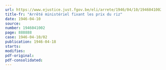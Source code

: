 ```yaml
---
url: https://www.ejustice.just.fgov.be/eli/arrete/1946/04/10/1946041002/justel
title-fr: "Arrêté ministériel fixant les prix du riz"
date: 1946-04-10
source:
number: 1946041002
page: 888888
case: 1946-04-10/02
publication: 1946-04-18
starts:
modifies:
pdf-original:
pdf-consolidated:
---
```


